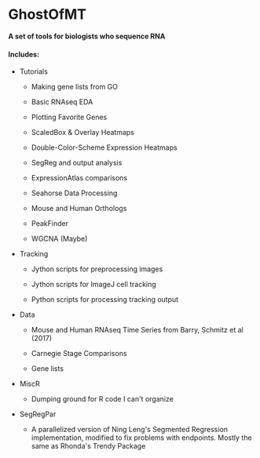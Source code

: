 # GhostOfMT
**A set of tools for biologists who sequence RNA**

#### Includes:

* Tutorials

    * Making gene lists from GO
  
    * Basic RNAseq EDA
    
    * Plotting Favorite Genes

    * ScaledBox & Overlay Heatmaps

    * Double-Color-Scheme Expression Heatmaps
    
    * SegReg and output analysis
    
    * ExpressionAtlas comparisons
    
    * Seahorse Data Processing
    
    * Mouse and Human Orthologs
    
    * PeakFinder
    
    * WGCNA (Maybe) 


* Tracking

    * Jython scripts for preprocessing images
    
    * Jython scripts for ImageJ cell tracking
    
    * Python scripts for processing tracking output

* Data

    * Mouse and Human RNAseq Time Series from Barry, Schmitz et al (2017)
    
    * Carnegie Stage Comparisons
    
    * Gene lists
    
* MiscR

    * Dumping ground for R code I can't organize

* SegRegPar

    * A parallelized version of Ning Leng's Segmented Regression implementation, modified to fix problems with endpoints. Mostly the same as Rhonda's Trendy Package